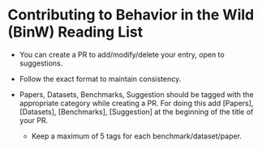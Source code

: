 # Contributing to Behavior in the Wild (BinW) Reading List

- You can create a PR to add/modify/delete your entry, open to suggestions.

- Follow the exact format to maintain consistency.

- Papers, Datasets, Benchmarks, Suggestion should be tagged with the appropriate category while creating a PR. For doing this add [Papers], [Datasets], [Benchmarks], [Suggestion] at the beginning of the title of your PR.
  - Keep a maximum of 5 tags for each benchmark/dataset/paper.